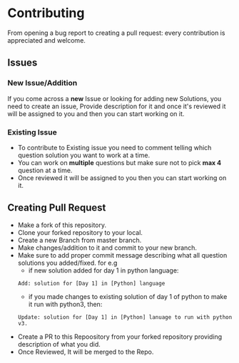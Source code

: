 # Contributing

From opening a bug report to creating a pull request: every contribution is appreciated and welcome. 

## Issues


### New Issue/Addition

If you come across a **new** Issue or looking for adding new Solutions, you need to create an issue, Provide description for it and once it's reviewed it will be assigned to you and then you can start working on it.

### Existing Issue

 * To contribute to Existing issue you need to comment telling which question solution you want to work at a time.
 * You can work on **multiple** questions but make sure not to pick **max 4** question at a time.
 * Once reviewed it will be assigned to you then you can start working on it.


## Creating Pull Request

 *  Make a fork of this repository.
 *  Clone your forked repository to your local.
 *  Create a new Branch from master branch.
 *  Make changes/addition to it and commit to your new branch.
 * Make sure to add proper commit message describing what all question solutions you added/fixed. for e.g
   * if new solution added for day 1 in python language:
    ```
    Add: solution for [Day 1] in [Python] language 
    ```
   * if you made changes to existing solution of day 1 of python to make it run with python3, then:
   ```
   Update: solution for [Day 1] in [Python] lanuage to run with python v3.
   ```
 * Create a PR to this Repoository from your forked repository providing description of what you did.
 * Once Reviewed, It will be merged to the Repo.
